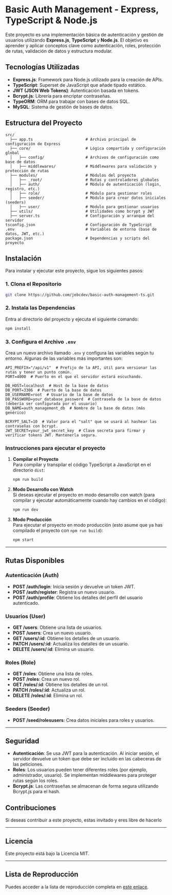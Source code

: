 # Basic Auth Management - Express, TypeScript & Node.js

Este proyecto es una implementación básica de autenticación y gestión de usuarios utilizando **Express.js**, **TypeScript** y **Node.js**. El objetivo es aprender y aplicar conceptos clave como autenticación, roles, protección de rutas, validación de datos y estructura modular.

## Tecnologías Utilizadas

- **Express.js**: Framework para Node.js utilizado para la creación de APIs.
- **TypeScript**: Superset de JavaScript que añade tipado estático.
- **JWT (JSON Web Tokens)**: Autenticación basada en tokens.
- **Bcrypt.js**: Librería para encriptar contraseñas.
- **TypeORM**: ORM para trabajar con bases de datos SQL.
- **MySQL**: Sistema de gestión de bases de datos.

## Estructura del Proyecto

```
src/
  ├── app.ts                       # Archivo principal de configuración de Express
  ├── core/                        # Lógica compartida y configuración global
  │   ├── config/                  # Archivos de configuración como base de datos
  │   ├── middlewares/             # Middlewares para validación y protección de rutas
  ├── modules/                     # Módulos del proyecto
  │   ├── _root/                   # Rutas y controladores globales
  │   ├── auth/                    # Módulo de autenticación (login, registro, etc.)
  │   ├── role/                    # Módulo para gestionar roles
  │   ├── seeder/                  # Módulo para crear datos iniciales (seeders)
  │   ├── user/                    # Módulo para gestionar usuarios
  ├── utils/                       # Utilidades como bcrypt y JWT
  ├── server.ts                    # Configuración y arranque del servidor
tsconfig.json                      # Configuración de TypeScript
.env                               # Variables de entorno (base de datos, JWT, etc.)
package.json                       # Dependencias y scripts del proyecto
```

## Instalación

Para instalar y ejecutar este proyecto, sigue los siguientes pasos:

### 1. Clona el Repositorio

```bash
git clone https://github.com/jebcdev/basic-auth-management-ts.git
```

### 2. Instala las Dependencias

Entra al directorio del proyecto y ejecuta el siguiente comando:

```bash
npm install
```

### 3. Configura el Archivo `.env`

Crea un nuevo archivo llamado `.env` y configura las variables según tu entorno. Algunas de las variables más importantes son:

```
API_PREFIX="/api/v1"  # Prefijo de la API, útil para versionar las rutas y tener un punto común.
PORT=4000  # Puerto en el que el servidor estará escuchando.

DB_HOST=localhost  # Host de la base de datos
DB_PORT=3306  # Puerto de la base de datos
DB_USERNAME=root  # Usuario de la base de datos
DB_PASSWORD=your_database_password  # Contraseña de la base de datos (debería ser configurada por el usuario)
DB_NAME=auth_management_db  # Nombre de la base de datos (más genérico)

BCRYPT_SALT=10  # Valor para el "salt" que se usará al hashear las contraseñas con bcrypt.
JWT_SECRET=your_jwt_secret_key  # Clave secreta para firmar y verificar tokens JWT. Mantenerla segura.

```

### Instrucciones para ejecutar el proyecto

1. **Compilar el Proyecto**  
   Para compilar y transpilar el código TypeScript a JavaScript en el directorio `dist`:
   ```bash
   npm run build
   ```

2. **Modo Desarrollo con Watch**  
   Si deseas ejecutar el proyecto en modo desarrollo con watch (para compilar y ejecutar automáticamente cuando hay cambios en el código):
   ```bash
   npm run dev
   ```

3. **Modo Producción**  
   Para ejecutar el proyecto en modo producción (esto asume que ya has compilado el proyecto con `npm run build`):
   ```bash
   npm start
   ```

--- 

## Rutas Disponibles

### **Autenticación (Auth)**
- **POST /auth/login**: Inicia sesión y devuelve un token JWT.
- **POST /auth/register**: Registra un nuevo usuario.
- **POST /auth/profile**: Obtiene los detalles del perfil del usuario autenticado.

### **Usuarios (User)**
- **GET /users**: Obtiene una lista de usuarios.
- **POST /users**: Crea un nuevo usuario.
- **GET /users/:id**: Obtiene los detalles de un usuario.
- **PATCH /users/:id**: Actualiza los detalles de un usuario.
- **DELETE /users/:id**: Elimina un usuario.

### **Roles (Role)**
- **GET /roles**: Obtiene una lista de roles.
- **POST /roles**: Crea un nuevo rol.
- **GET /roles/:id**: Obtiene los detalles de un rol.
- **PATCH /roles/:id**: Actualiza un rol.
- **DELETE /roles/:id**: Elimina un rol.

### **Seeders (Seeder)**
- **POST /seed/rolesusers**: Crea datos iniciales para roles y usuarios.

---

## Seguridad

- **Autenticación**: Se usa JWT para la autenticación. Al iniciar sesión, el servidor devuelve un token que debe ser incluido en las cabeceras de las peticiones.
- **Roles**: Los usuarios pueden tener diferentes roles (por ejemplo, administrador, usuario). Se implementan middlewares para proteger rutas según los roles.
- **Bcrypt.js**: Las contraseñas se almacenan de forma segura utilizando Bcrypt.js para el hash.

## Contribuciones

Si deseas contribuir a este proyecto, estas invitado y eres libre de hacerlo

---

## Licencia

Este proyecto está bajo la Licencia MIT.

---

## Lista de Reproducción

Puedes acceder a la lista de reproducción completa en [este enlace](https://www.youtube.com/playlist?list=PLek3UYLkoPpyDtmRYR9GditnbiwM_9S-1).
